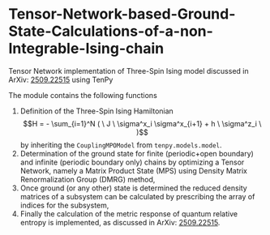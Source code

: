# Tensor-Network-based-Ground-State-Calculations-of-a-non-Integrable-Ising-chain
Tensor Network implementation of Three-Spin Ising model discussed in ArXiv: [2509.22515](https://arxiv.org/abs/2509.22515) using TenPy

The module contains the following functions

1. Definition of the Three-Spin Ising Hamiltonian $$H = - \sum_{i=1}^N ( \ J \ \sigma^x_i \sigma^x_{i+1} + h \  \sigma^z_i \ )$$
by inheriting the `CouplingMPOModel` from `tenpy.models.model`.
2. Determination of the ground state for finite (periodic+open boundary) and infinite (periodic boundary only) chains by optimizing a Tensor Network, namely a Matrix Product State (MPS) using Density Matrix Renormalization Group (DMRG) method,
3. Once ground (or any other) state is determined the reduced density matrices of a subsystem can be calculated by prescribing the array of indices for the subsystem,
4. Finally the calculation of the metric response of quantum relative entropy is implemented, as discussed in ArXiv: [2509.22515](https://arxiv.org/abs/2509.22515).
